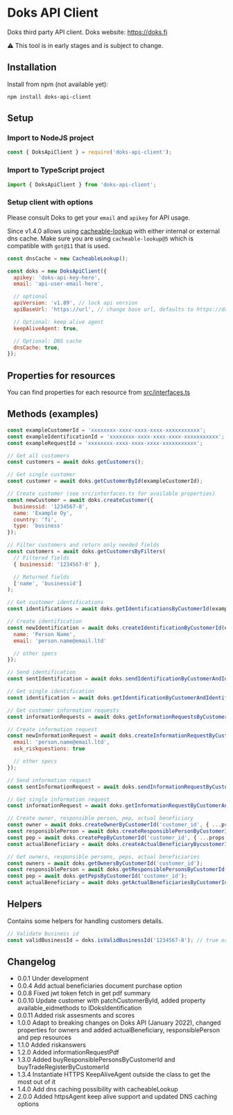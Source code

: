 # Doks API Client

Doks third party API client. Doks website: https://doks.fi

:warning: This tool is in early stages and is subject to change.

## Installation

Install from npm (not available yet):

```
npm install doks-api-client
```

## Setup

### Import to NodeJS project

```javascript
const { DoksApiClient } = require('doks-api-client');
```

### Import to TypeScript project

```javascript
import { DoksApiClient } from 'doks-api-client';
```

### Setup client with options

Please consult Doks to get your `email` and `apikey` for API usage.

Since v1.4.0 allows using [cacheable-lookup](https://github.com/szmarczak/cacheable-lookup) with either internal or external dns cache. Make sure you are using `cacheable-lookup@5` which is compatible with `got@11` that is used.

```javascript
const dnsCache = new CacheableLookup();

const doks = new DoksApiClient({
  apikey: 'doks-api-key-here',
  email: 'api-user-email-here',

  // optional
  apiVersion: 'v1.89', // lock api version
  apiBaseUrl: 'https://url', // change base url, defaults to https://data.doks.fi/api

  // Optional: keep alive agent
  keepAliveAgent: true,

  // Optional: DNS cache
  dnsCache: true,
});
```

## Properties for resources

You can find properties for each resource from [src/interfaces.ts](src/interfaces.ts)

## Methods (examples)

```javascript
const exampleCustomerId = 'xxxxxxxx-xxxx-xxxx-xxxx-xxxxxxxxxxx';
const exampleIdentificationId = 'xxxxxxxx-xxxx-xxxx-xxxx-xxxxxxxxxxx';
const exampleRequestId = 'xxxxxxxx-xxxx-xxxx-xxxx-xxxxxxxxxxx';

// Get all customers
const customers = await doks.getCustomers();

// Get single customer
const customer = await doks.getCustomerById(exampleCustomerId);

// Create customer (see src/interfaces.ts for available properties)
const newCustomer = await doks.createCustomer({
  businessid: '1234567-8',
  name: 'Example Oy',
  country: 'fi',
  type: 'business'
});

// Filter customers and return only needed fields
const customers = await doks.getCustomersByFilters(
  // Filtered fields
  { businessid: '1234567-8' },

  // Returned fields
  ['name', 'businessid']
);

// Get customer identifications
const identifications = await doks.getIdentificationsByCustomerId(exampleCustomerId);

// Create identification
const newIdentification = await doks.createIdentificationByCustomerId(exampleCustomerId, {
  name: 'Person Name',
  email: 'person.name@email.ltd'

  // other specs
});

// Send identification
const sentIdentification = await doks.sendIdentificationByCustomerAndIdentificationId(exampleCustomerId, newIdentification.id);

// Get single identification
const identification = await doks.getIdentificationByCustomerAndIdentificationId(exampleCustomerId, newIdentification.id);

// Get customer information requests
const informationRequests = await doks.getInformationRequestsByCustomerId(exampleCustomerId);

// Create information request
const newInformationRequest = await doks.createInformationRequestByCustomerId(exampleCustomerId, {
  email: 'person.name@email.ltd',
  ask_riskquestions: true

  // other specs
});

// Send information request
const sentInformationRequest = await doks.sendInformationRequestByCustomerAndIdentificationId(exampleCustomerId, newInformationRequest.id);

// Get single information request
const informationRequest = await doks.getInformationRequestByCustomerAndIdentificationId(exampleCustomerId, newInformationRequest.id);

// Create owner, responsible person, pep, actual beneficiary
const owner = await doks.createOwnerByCustomerId('customer_id', { ...props });
const responsiblePerson = await doks.createResponsiblePersonByCustomerId('customer_id', { ...props });
const pep = await doks.createPepByCustomerId('customer_id', { ...props });
const actualBeneficiary = await doks.createActualBeneficiaryBycustomerId('customer_id', { ...props });

// Get owners, responsible persons, peps, actual beneficiaries
const owners = await doks.getOwnersByCustomerId('customer_id');
const responsiblePerson = await doks.getResponsiblePersonsByCustomerId('customer_id');
const pep = await doks.getPepsByCustomerId('customer_id');
const actualBeneficiary = await doks.getActualBeneficiariesByCustomerId('customer_id');
```

## Helpers

Contains some helpers for handling customers details.

```javascript
// Validate business id
const validBusinessId = doks.isValidBusinessId('1234567-8'); // true or false
```

## Changelog

- 0.0.1 Under development
- 0.0.4 Add actual beneficiaries document purchase option
- 0.0.8 Fixed jwt token fetch in get pdf summary
- 0.0.10 Update customer with patchCustomerById, added property available_eidmethods to IDoksIdentification
- 0.0.11 Added risk assesments and scores
- 1.0.0 Adapt to breaking changes on Doks API (January 2022), changed properties for owners and added actualBeneficiary, responsiblePerson and pep resources
- 1.1.0 Added riskanswers
- 1.2.0 Added informationRequestPdf
- 1.3.0 Added buyResponsiblePersonsByCustomerId and buyTradeRegisterByCustomerId
- 1.3.4 Instantiate HTTPS KeepAliveAgent outside the class to get the most out of it
- 1.4.0 Add dns caching possibility with cacheableLookup
- 2.0.0 Added httpsAgent keep alive support and updated DNS caching options
